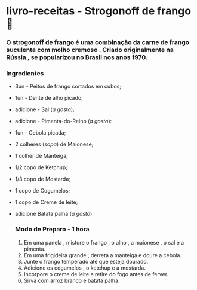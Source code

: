 # livro-receitas - Strogonoff de frango🐔

### O strogonoff de frango é uma combinação da carne de frango suculenta com molho cremoso . Criado originalmente na Rússia , se popularizou no Brasil nos anos 1970.

### Ingredientes

- 3un - Peitos de frango cortados em cubos;
- 1un - Dente de alho picado;
- adicione - Sal (_a gosto_);
- adicione - Pimenta-do-Reino (_a gosto_):
- 1un - Cebola picada;
- 2 colheres (_sopa_) de Maionese;
- 1 colher de Manteiga;
- 1/2 copo de Ketchup;
- 1/3 copo de Mostarda;
- 1 copo de Cogumelos;
- 1 copo de Creme de leite;
- adicione Batata palha (_a gosto_)

  ### Modo de Preparo - 1 hora

  1. Em uma panela , misture o frango , o alho , a maionese , o sal e a pimenta.
  2. Em uma frigideira grande , derreta a manteiga e doure a cebola.
  3. Junte o frango temperado até que esteja dourado.
  4. Adicione os cogumelos , o ketchup e a mostarda.
  5. Incorpore o creme de leite e retire do fogo antes de ferver.
  6. Sirva com arroz branco e batata palha.
